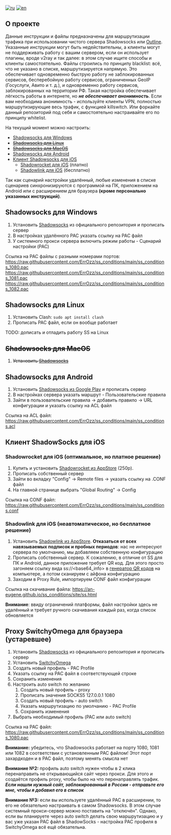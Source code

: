[![ru](https://img.shields.io/badge/language-%D1%80%D1%83%D1%81%D1%81%D0%BA%D0%B8%D0%B9-blue.svg)](https://github.com/an-eugene/ss_conditions/blob/master/.github/README.md)
[![en](https://img.shields.io/badge/language-english-red.svg)](https://github.com/an-eugene/ss_conditions/blob/master/.github/README-en.md)

## О проекте
Данные инструкции и файлы предназначены для маршрутизации трафика при использовании чистого сервера Shadowsocks или [Outline](https://getoutline.org/ru/ "Download Outline"). Указанные инструкции могут быть недействительны, а клиенты могут не поддерживать работу с вашим сервером, если он использует плагины, вроде v2ray и так далее: в этом случае ищите способы и клиенты самостоятельно. 
Файлы строились по принципу blacklist: всё, что не указано в списке, маршрутизируется напрямую. Это обеспечивает одновременно быструю работу не заблокированных сервисов, бесперебойную работу сервисов, ограниченных GeoIP (Госуслуги, Авито и т. д.), и одновременно работу сервисов, заблокированных на территории РФ. 
Такая настройка обеспечивает лёгкость работы в интернете, но ***не обеспечивает анонимность***. Если вам необходима анонимность - используйте клиенты VPN, полностью маршрутизирующие весь трафик, с функцией killswitch. Или форкайте данный репозиторий под себя и самостоятельно настраивайте его по принципу whitelist.

На текущий момент можно настроить:
* [Shadowsocks для Windows](#shadowsocks-для-windows)
* ~~[Shadowsocks для Linux](#shadowsocks-для-linux)~~
* ~~[Shadowsocks для MacOS](#shadowsocks-для-macos)~~
* [Shadowsocks для Android](#shadowsocks-для-android)
* [Клиент Shadowsocks для iOS](#клиент-shadowsocks-для-ios)
  - [Shadowrocket для iOS](#shadowrocket-для-ios-оптимальное-но-платное-решение) (платно)
  - [Shadowlink для iOS](#shadowlink-для-ios-неавтоматическое-но-бесплатное-решение) (бесплатно)

Так как сценарий настройки удалённый, любые изменения в списке сценариев синхронизируются с программой на ПК, приложением на Android или с расширением для браузера **(кроме персонально указанных инструкций)**.

## Shadowsocks для Windows
1. Установить [Shadowsocks](https://github.com/shadowsocks/shadowsocks-windows/releases/latest "Shadowsocks github repo")  из официального репозитория и прописать сервер
2. В настройках удалённого PAC указать ссылку на PAC файл
3. У системного прокси сервера включить режим работы - Сценарий настройки (PAC)

Ссылка на PAC файлы с разными номерами портов:
https://raw.githubusercontent.com/ErrOzz/ss_conditions/main/ss_conditions_1080.pac
https://raw.githubusercontent.com/ErrOzz/ss_conditions/main/ss_conditions_1081.pac
https://raw.githubusercontent.com/ErrOzz/ss_conditions/main/ss_conditions_1082.pac

## Shadowsocks для Linux
1. Установить Clash: `sudo apt install clash`
2. Прописать PAC файл, если он вообще работает

TODO: дописать и отладить работу SS на Linux


## ~~Shadowsocks для MacOS~~
1. ~~Установить [Shadowsocks](https://github.com/shadowsocks/ShadowsocksX-NG)~~


## Shadowsocks для Android
1. Установить [Shadowsocks из Google Play](https://play.google.com/store/apps/details?id=com.github.shadowsocks "Shadowsocks in Google Play") и прописать сервер
2. В настройках сервера указать маршрут - Пользовательские правила
3. Зайти в пользовательские правила -> добавить правило -> URL конфигурации и указать ссылку на ACL файл

Ссылка на ACL файл: https://raw.githubusercontent.com/ErrOzz/ss_conditions/main/ss_conditions.acl


## Клиент ShadowSocks для iOS
### Shadowrocket для iOS (оптимальное, но платное решение)
1. Купить и установить [Shadowrocket из AppStore](https://apps.apple.com/us/app/shadowrocket/id932747118) (250р).
2. Прописать собственный сервер
3. Зайти во вкладку "Config" -> Remote files -> указать ссылку на .CONF файл
4. На главной странице выбрать "Global Routing" -> Config

Ссылка на CONF файл: https://raw.githubusercontent.com/ErrOzz/ss_conditions/main/ss_conditions.conf

### Shadowlink для iOS (неавтоматическое, но бесплатное решение)
1. Установить [Shadowlink из AppStore](https://apps.apple.com/us/app/shadowlink-shadowsocks-proxy/id1439686518 "Shadowlink for iOS"). **Отказаться от всех навязываемых подписок и пробных периодов**: нас не интересуют сервера по умолчанию, мы добавляем собственную конфигурацию
2. Прописать собственный сервер. К сожалению, в отличие от SS для ПК и Android, данное приложение требует QR код. Для этого просто загоняем ссылку вида ss://<base64_info> в [генератор QR кодов](https://webqr.com/create.html) на компьютере, а потом сканируем с айфона конфигурацию
3. Заходим в Proxy Rule, импортируем CONF файл конфигурации

Ссылка на скачивание файла: https://an-eugene.github.io/ss_conditions/site/ss.html

**Внимание**: ввиду ограничений платформы, файл настройки здесь не удалённый и требует ручного скачивания каждый раз, когда список обновляется

## Proxy SwitchyOmega для браузера (устаревшее)
1. Установить [Shadowsocks](https://github.com/shadowsocks/shadowsocks-windows/releases/latest "Shadowsocks github repo") из официального репозитория и прописать сервер
2. Установить [SwitchyOmega](https://chrome.google.com/webstore/detail/proxy-switchyomega/padekgcemlokbadohgkifijomclgjgif "SwitchyOmega for Google Chrome")
3. Создать новый профиль - PAC Profile
4. Указать ссылку на PAC файл в соответствующей строке
5. Сохранить изменения
6. Настроить auto switch по желанию
   1. Создать новый профиль - proxy
   2. Прописать значения SOCKS5 127.0.0.1 1080
   3. Создать новый профиль - auto switch
   4. Указать маршрутизацию по умолчанию - PAC Profile
   5. Сохранить изменения
7. Выбрать необходимый профиль (PAC или auto switch)

Ссылка на PAC файл: https://raw.githubusercontent.com/ErrOzz/ss_conditions/main/ss_conditions_1080.pac

**Внимание:** убедитесь, что Shadowsocks работает на порту 1080, 1081 или 1082 в соответствии с установленным PAC файлом! Этот порт захардкоден и в PAC файл, поэтому менять смысла нет

**Внимание №2:** профиль auto switch нужен чтобы в 2 клика перенаправить не открывающийся сайт через прокси. Для этого и создаётся профиль proxy, чтобы было на что перенаправлять трафик. ***Если нашли нужный сайт, заблокированный в России - отправьте его мне, чтобы я добавил его в список***

**Внимание №3:** если вы используете удалённый PAC в расширении, то его не обязательно настраивать в самом Shadowsocks. В этом случае системный прокси-сервер можно поставить на "отключён". Однако, если вы планируете через auto switch делать свою маршрутизацию и у вас уже указан PAC файл в ShadowSocks - настройка PAC профиля в SwitchyOmega всё ещё обязательна.
